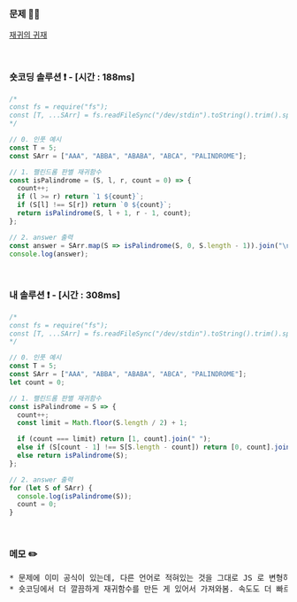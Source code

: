 ### 문제 🤨❔

[재귀의 귀재](https://www.acmicpc.net/problem/25501)

<br>

### 숏코딩 솔루션 ❗️ - [시간 : 188ms]

```js
/*
const fs = require("fs");
const [T, ...SArr] = fs.readFileSync("/dev/stdin").toString().trim().split("\n");
*/

// 0. 인풋 예시
const T = 5;
const SArr = ["AAA", "ABBA", "ABABA", "ABCA", "PALINDROME"];

// 1. 팰린드롬 판별 재귀함수
const isPalindrome = (S, l, r, count = 0) => {
  count++;
  if (l >= r) return `1 ${count}`;
  if (S[l] !== S[r]) return `0 ${count}`;
  return isPalindrome(S, l + 1, r - 1, count);
};

// 2. answer 출력
const answer = SArr.map(S => isPalindrome(S, 0, S.length - 1)).join("\n");
console.log(answer);
```

<br>

### 내 솔루션 ❗️ - [시간 : 308ms]

```js
/*
const fs = require("fs");
const [T, ...SArr] = fs.readFileSync("/dev/stdin").toString().trim().split("\n");
*/

// 0. 인풋 예시
const T = 5;
const SArr = ["AAA", "ABBA", "ABABA", "ABCA", "PALINDROME"];
let count = 0;

// 1. 팰린드롬 판별 재귀함수
const isPalindrome = S => {
  count++;
  const limit = Math.floor(S.length / 2) + 1;

  if (count === limit) return [1, count].join(" ");
  else if (S[count - 1] !== S[S.length - count]) return [0, count].join(" ");
  else return isPalindrome(S);
};

// 2. answer 출력
for (let S of SArr) {
  console.log(isPalindrome(S));
  count = 0;
}
```

<br>

### 메모 ✏️

<pre>
* 문제에 이미 공식이 있는데, 다른 언어로 적혀있는 것을 그대로 JS 로 변형하면 됨.
* 숏코딩에서 더 깔끔하게 재귀함수를 만든 게 있어서 가져와봄. 속도도 더 빠르다.
</pre>
